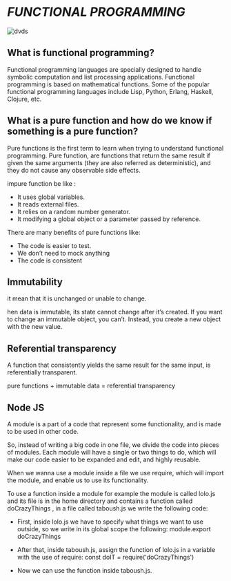 # ***FUNCTIONAL PROGRAMMING***
![dvds](https://res.cloudinary.com/practicaldev/image/fetch/s--YdnYpB3u--/c_imagga_scale,f_auto,fl_progressive,h_900,q_auto,w_1600/https://thepracticaldev.s3.amazonaws.com/i/nty82qv6m2sdjdwla7ue.png)

## What is functional programming?
Functional programming languages are specially designed to handle symbolic computation and list processing applications. Functional programming is based on mathematical functions. Some of the popular functional programming languages include Lisp, Python, Erlang, Haskell, Clojure, etc.


## What is a pure function and how do we know if something is a pure function?

Pure functions is the first term to learn when trying to understand functional programming. Pure function, are functions that return the same result if given the same arguments (they are also referred as deterministic), and they do not cause any observable side effects.


impure function be like :

* It uses global variables.
* It reads external files.
* It relies on a random number generator.
* It modifying a global object or a parameter passed by reference.


There are many benefits of pure functions like:

* The code is easier to test.
* We don’t need to mock anything
* The code is consistent


## Immutability
it mean that it is unchanged or unable to change.

hen data is immutable, its state cannot change after it’s created. If you want to change an immutable object, you can’t. Instead, you create a new object with the new value.



## Referential transparency
A function that consistently yields the same result for the same input, is referentially transparent.

pure functions + immutable data = referential transparency

## Node JS

A module is a part of a code that represent some functionality, and is made to be used in other code.

So, instead of writing a big code in one file, we divide the code into pieces of modules. Each module will have a single or two things to do, which will make our code easier to be expanded and edit, and highly reusable.

When we wanna use a module inside a file we use require, which will import the module, and enable us to use its functionality.

To use a function inside a module for example the module is called lolo.js and its file is in the home directory and contains a function called doCrazyThings , in a file called taboush.js we write the following code:

* First, inside lolo.js we have to specify what things we want to use outside, so we write in its global scope the following: module.export doCrazyThings

* After that, inside taboush.js, assign the function of lolo.js in a variable with the use of require: const doIT = require('doCrazyThings')

* Now we can use the function inside taboush.js.




